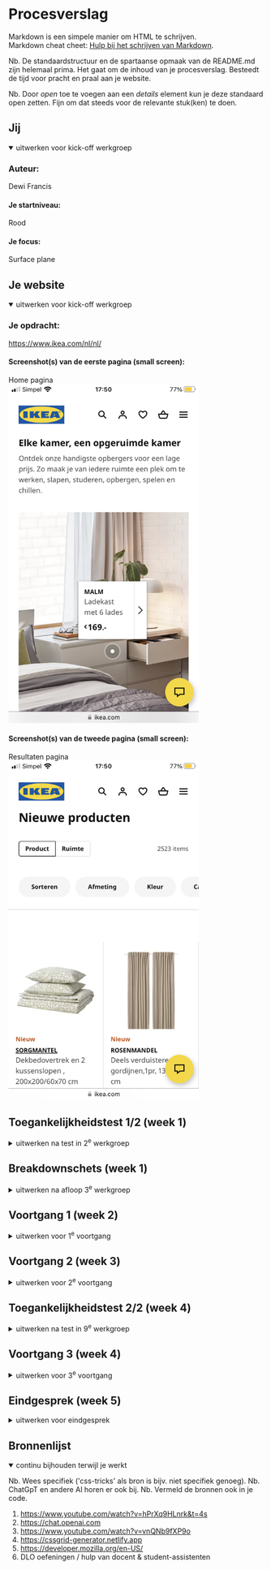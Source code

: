 # Procesverslag
Markdown is een simpele manier om HTML te schrijven.  
Markdown cheat cheet: [Hulp bij het schrijven van Markdown](https://github.com/adam-p/markdown-here/wiki/Markdown-Cheatsheet).

Nb. De standaardstructuur en de spartaanse opmaak van de README.md zijn helemaal prima. Het gaat om de inhoud van je procesverslag. Besteedt de tijd voor pracht en praal aan je website.

Nb. Door *open* toe te voegen aan een *details* element kun je deze standaard open zetten. Fijn om dat steeds voor de relevante stuk(ken) te doen.





## Jij

<details open>
  <summary>uitwerken voor kick-off werkgroep</summary>

  ### Auteur:
  Dewi Francis

  #### Je startniveau:
  Rood

  #### Je focus:
  Surface plane
 
</details>





## Je website

<details open>
  <summary>uitwerken voor kick-off werkgroep</summary>

  ### Je opdracht:
  https://www.ikea.com/nl/nl/

  #### Screenshot(s) van de eerste pagina (small screen): 
  Home pagina  
  <img src="readme-images/ikeahome.PNG" width="375px" alt="Home pagina van de Ikea site">

  #### Screenshot(s) van de tweede pagina (small screen):
  Resultaten pagina  
  <img src="readme-images/ikearesultaten.PNG" width="375px" alt="Resulaten pagina van de Ikea site">
 
</details>



## Toegankelijkheidstest 1/2 (week 1)

<details>
  <summary>uitwerken na test in 2<sup>e</sup> werkgroep</summary>

  ### Bevindingen
  Lijst met je bevindingen die in de test naar voren kwamen:

<img src="readme-images/wcag1of5.JPG" width="375px" alt="checklist">
<img src="readme-images/wcag2of5.JPG" width="375px" alt="checklist">
<img src="readme-images/wcag3of5.JPG" width="375px" alt="checklist">
<img src="readme-images/wcag4of5.JPG" width="375px" alt="checklist">
<img src="readme-images/wcag5of5.JPG" width="375px" alt="checklist">


</details>



## Breakdownschets (week 1)

<details>
  <summary>uitwerken na afloop 3<sup>e</sup> werkgroep</summary>

  ### de hele pagina (Home pagina): 
  <img src="readme-images/schetsh1.JPG" width="375px" alt="breakdown van de hele pagina">
  <img src="readme-images/schetsh2.JPG" width="375px" alt="breakdown van de hele pagina">
  <img src="readme-images/schetsh3.JPG" width="375px" alt="breakdown van de hele pagina">
  <img src="readme-images/schetsh4.JPG" width="375px" alt="breakdown van de hele pagina">
  <img src="readme-images/schetsh5.JPG" width="375px" alt="breakdown van de hele pagina">

  ### dynamisch deel (klikbare img): 
  <img src="readme-images/schetsimg.JPG" width="375px" alt="breakdown van een dynamisch deel">

  ### wellicht nog een dynamisch deel (footer dropdown): 
  <img src="readme-images/schetsfooterdrowpdown.JPG" width="375px" alt="breakdown van nog een dynamisch deel">

  ### de hele pagina (Product pagina): 
  <img src="readme-images/schetsp1.JPG" width="375px" alt="breakdown van de hele pagina">
  <img src="readme-images/schetsp2.JPG" width="375px" alt="breakdown van de hele pagina">
  <img src="readme-images/schetsp3.JPG" width="375px" alt="breakdown van de hele pagina">

  ### dynamisch deel (productinformatie pop-up): 
  <img src="readme-images/schetsproductinfopopup.JPG" width="375px" alt="breakdown van een dynamisch deel">

  ### wellicht nog een dynamisch deel (beoordelingen pop-up): 
  <img src="readme-images/schetsbeoordelingen.JPG" width="375px" alt="breakdown van nog een dynamisch deel">

</details>





## Voortgang 1 (week 2)

<details>
  <summary>uitwerken voor 1<sup>e</sup> voortgang</summary>

  ### Stand van zaken
  hier dit ging goed & dit was lastig (neem ook screenshots op van delen van je website en code)

Het lastigste vind ik om de lay-out goed te krijgen. Ik merk dat ik zowel flex als grid best wel lastig vind en dat die dingen toepassen op mijn site ingewikkelder is dan de oefeningen erover maken. Verder ben ik ook gewoon nog niet heel ver. Mijn html is nog niet helemaal compleet en de code is over het algemeen nog een beetje rommelig. 

  ### Agenda voor meeting
  samen met je groepje opstellen

  | student 1      | student 2          | student 3    | student 4        |
  | ---            | ---                | ---          | ---              |
  | dit bespreken  | en dit             | en ik dit    | en dan ik dat    |
  | en dat ook nog | dit als er tijd is | nog een punt | dit wil ik zeker |
  | ...            | ...                | ...          | ...              |


  ### Verslag van meeting
  hier na afloop snel de uitkomsten van de meeting vastleggen

  - Header lay-out problemen opgelost
  - Html en css zien er netjes uit, goed gebruik gemaakt van nth-of-types
  - buttons uit header gehaald, omdat dat niet werkte
  - ...

</details>





## Voortgang 2 (week 3)

<details>
  <summary>uitwerken voor 2<sup>e</sup> voortgang</summary>

  ### Stand van zaken
  hier dit ging goed & dit was lastig (neem ook screenshots op van delen van je website en code)


  ### Agenda voor meeting
  samen met je groepje opstellen

  | student 1      | student 2          | student 3    | student 4        |
  | ---            | ---                | ---          | ---              |
  | dit bespreken  | en dit             | en ik dit    | en dan ik dat    |
  | en dat ook nog | dit als er tijd is | nog een punt | dit wil ik zeker |
  | ...            | ...                | ...          | ...              |


  ### Verslag van meeting
  hier na afloop snel de uitkomsten van de meeting vastleggen

  - Gebruik maken van Custom Properties
  - punt 2
  - nog een punt
- ...

</details>





## Toegankelijkheidstest 2/2 (week 4)

<details>
  <summary>uitwerken na test in 9<sup>e</sup> werkgroep</summary>

  ### Bevindingen
  Lijst met je bevindingen die in de test naar voren kwamen (geef ook aan wat er verbeterd is):
  <img src="readme-images/wcag6.JPG" width="375px" alt="checklist">
<img src="readme-images/wcag7.JPG" width="375px" alt="checklist">
<img src="readme-images/wcag8.JPG" width="375px" alt="checklist">
<img src="readme-images/wcag9.JPG" width="375px" alt="checklist">
<img src="readme-images/wcag10.JPG" width="375px" alt="checklist">

</details>





## Voortgang 3 (week 4)

<details>
  <summary>uitwerken voor 3<sup>e</sup> voortgang</summary>

  ### Stand van zaken
  hier dit ging goed & dit was lastig (neem ook screenshots op van delen van je website en code)


  ### Agenda voor meeting
  samen met je groepje opstellen

  | student 1      | student 2          | student 3    | student 4        |
  | ---            | ---                | ---          | ---              |
  | dit bespreken  | en dit             | en ik dit    | en dan ik dat    |
  | en dat ook nog | dit als er tijd is | nog een punt | dit wil ik zeker |
  | ...            | ...                | ...          | ...              |


  ### Verslag van meeting
  hier na afloop snel de uitkomsten van de meeting vastleggen

  - Dingen die vaker terug komen in styling meer algemeen stylen
  - specifieker dingen in css oproepen
  - de a's titels geven
  - horizontaal scrollen omzetten in carousel 

</details>





## Eindgesprek (week 5)

<details>
  <summary>uitwerken voor eindgesprek</summary>

  ### Je uitkomst - karakteristiek screenshots:
  <img src="readme-images/dummy-plaatje.jpg" width="375px" alt="uitomst opdracht 1">


  ### Dit ging goed/Heb ik geleerd: 
  Korte omschrijving met plaatjes

  <img src="readme-images/dummy-plaatje.jpg" width="375px" alt="top">


  ### Dit was lastig/Is niet gelukt:
  Korte omschrijving met plaatjes

  <img src="readme-images/dummy-plaatje.jpg" width="375px" alt="bummer">
</details>





## Bronnenlijst

<details open>
  <summary>continu bijhouden terwijl je werkt</summary>

  Nb. Wees specifiek ('css-tricks' als bron is bijv. niet specifiek genoeg). 
  Nb. ChatGpT en andere AI horen er ook bij.
  Nb. Vermeld de bronnen ook in je code.

  1. https://www.youtube.com/watch?v=hPrXq9HLnrk&t=4s
  2. https://chat.openai.com
  3. https://www.youtube.com/watch?v=vnQNb9fXP9o
  4. https://cssgrid-generator.netlify.app
  5. https://developer.mozilla.org/en-US/ 
  6. DLO oefeningen / hulp van docent & student-assistenten 

</details>